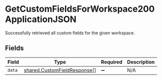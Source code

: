 # GetCustomFieldsForWorkspace200ApplicationJSON

Successfully retrieved all custom fields for the given workspace.


## Fields

| Field                                                                      | Type                                                                       | Required                                                                   | Description                                                                |
| -------------------------------------------------------------------------- | -------------------------------------------------------------------------- | -------------------------------------------------------------------------- | -------------------------------------------------------------------------- |
| `data`                                                                     | [shared.CustomFieldResponse](../../models/shared/customfieldresponse.md)[] | :heavy_minus_sign:                                                         | N/A                                                                        |